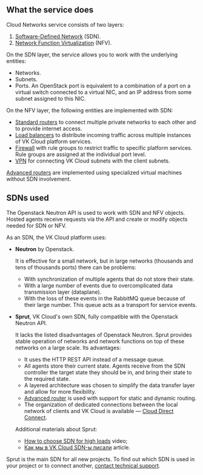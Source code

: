## What the service does

Cloud Networks service consists of two layers:

1. [Software-Defined Network](https://en.wikipedia.org/wiki/Software-defined_networking) (SDN).
1. [Network Function Virtualization](https://en.wikipedia.org/wiki/Network_function_virtualization) (NFV).

On the SDN layer, the service allows you to work with the underlying entities:

- Networks.
- Subnets.
- Ports. An OpenStack port is equivalent to a combination of a port on a virtual switch connected to a virtual NIC, and an IP address from some subnet assigned to this NIC.

On the NFV layer, the following entities are implemented with SDN:

- [Standard routers](../router) to connect multiple private networks to each other and to provide internet access.
- [Load balancers](../load-balancer) to distribute incoming traffic across multiple instances of VK Cloud platform services.
- [Firewall](../traffic-limiting) with rule groups to restrict traffic to specific platform services. Rule groups are assigned at the individual port level.
- [VPN](../vpn) for connecting VK Cloud subnets with the client subnets.

[Advanced routers](../router) are implemented using specialized virtual machines without SDN involvement.

## SDNs used

The Openstack Neutron API is used to work with SDN and NFV objects. Hosted agents receive requests via the API and create or modify objects needed for SDN or NFV.

As an SDN, the VK Cloud platform uses:

- **Neutron** by Openstack.

  It is effective for a small network, but in large networks (thousands and tens of thousands ports) there can be problems:
  
  - With synchronization of multiple agents that do not store their state.
  - With a large number of events due to overcomplicated data transmission layer (dataplane).
  - With the loss of these events in the RabbitMQ queue because of their large number. This queue acts as a transport for service events.

- **Sprut**, VK Cloud's own SDN, fully compatible with the Openstack Neutron API.

  It lacks the listed disadvantages of Openstack Neutron. Sprut provides stable operation of networks and network functions on top of these networks on a large scale. Its advantages:

  - It uses the HTTP REST API instead of a message queue.
  - All agents store their current state. Agents receive from the SDN controller the target state they should be in, and bring their state to the required state.
  - A layered architecture was chosen to simplify the data transfer layer and allow for more flexibility.
  - [Advanced router](../../use-cases/advanced-router/) is used with support for static and dynamic routing.
  - The organization of dedicated connections between the local network of clients and VK Cloud is available — [Cloud Direct Connect](https://cloud.vk.com/direct-connect).

  Additional materials about Sprut:

  - [How to choose SDN for high loads](https://www.youtube.com/watch?v=iqSXRZ8b_bk) video;
  - [Как мы в VK Cloud SDN-ы писали](https://habr.com/ru/companies/vk/articles/763760/) article.

<info>

Sprut is the main SDN for all new projects. To find out which SDN is used in your project or to connect another, [contact technical support](/ru/contacts).

</info>
